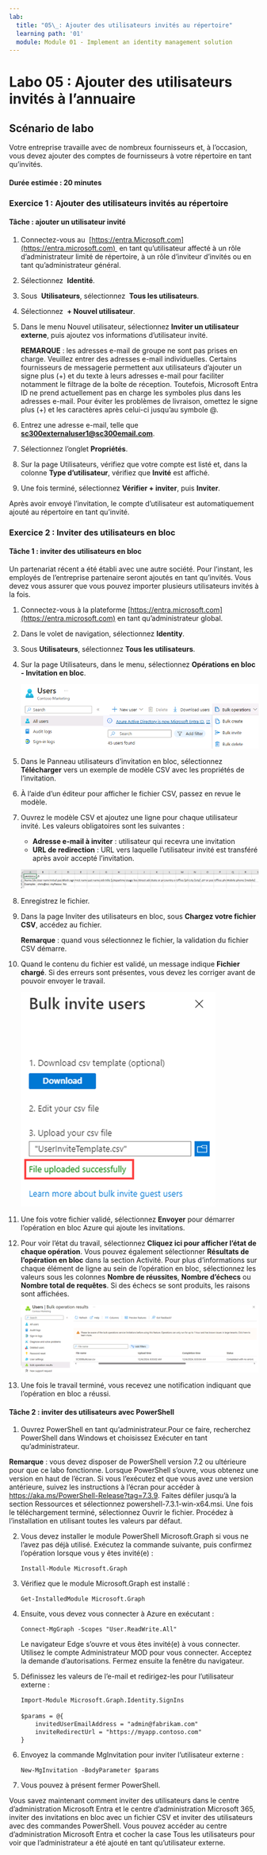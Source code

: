 ```yaml
---
lab:
  title: "05\_: Ajouter des utilisateurs invités au répertoire"
  learning path: '01'
  module: Module 01 - Implement an identity management solution
---
```


# Labo 05 : Ajouter des utilisateurs invités à l’annuaire

## Scénario de labo

Votre entreprise travaille avec de nombreux fournisseurs et, à l’occasion, vous devez ajouter des comptes de fournisseurs à votre répertoire en tant qu’invités.

#### Durée estimée : 20 minutes

### Exercice 1 : Ajouter des utilisateurs invités au répertoire

#### Tâche : ajouter un utilisateur invité

1. Connectez-vous au  [https://entra.Microsoft.com](https://entra.microsoft.com)  en tant qu’utilisateur affecté à un rôle d’administrateur limité de répertoire, à un rôle d’inviteur d’invités ou en tant qu’administrateur général.

2. Sélectionnez  **Identité**.

3. Sous  **Utilisateurs**, sélectionnez  **Tous les utilisateurs**.

4. Sélectionnez  **+ Nouvel utilisateur**.

5. Dans le menu Nouvel utilisateur, sélectionnez **Inviter un utilisateur externe**, puis ajoutez vos informations d’utilisateur invité.

    **REMARQUE** : les adresses e-mail de groupe ne sont pas prises en charge. Veuillez entrer des adresses e-mail individuelles. Certains fournisseurs de messagerie permettent aux utilisateurs d’ajouter un signe plus (+) et du texte à leurs adresses e-mail pour faciliter notamment le filtrage de la boîte de réception. Toutefois, Microsoft Entra ID ne prend actuellement pas en charge les symboles plus dans les adresses e-mail. Pour éviter les problèmes de livraison, omettez le signe plus (+) et les caractères après celui-ci jusqu’au symbole @.

6. Entrez une adresse e-mail, telle que **sc300externaluser1@sc300email.com**.

7. Sélectionnez l’onglet **Propriétés**.

8. Sur la page Utilisateurs, vérifiez que votre compte est listé et, dans la colonne **Type d’utilisateur**, vérifiez que **Invité** est affiché.

9. Une fois terminé, sélectionnez **Vérifier + inviter**, puis **Inviter**.


Après avoir envoyé l’invitation, le compte d’utilisateur est automatiquement ajouté au répertoire en tant qu’invité.


### Exercice 2 : Inviter des utilisateurs en bloc

#### Tâche 1 : inviter des utilisateurs en bloc

Un partenariat récent a été établi avec une autre société. Pour l’instant, les employés de l’entreprise partenaire seront ajoutés en tant qu’invités. Vous devez vous assurer que vous pouvez importer plusieurs utilisateurs invités à la fois.

1. Connectez-vous à la plateforme [https://entra.microsoft.com](https://entra.microsoft.com) en tant qu’administrateur global.

2. Dans le volet de navigation, sélectionnez **Identity**.

3. Sous **Utilisateurs**, sélectionnez **Tous les utilisateurs**.

4. Sur la page Utilisateurs, dans le menu, sélectionnez **Opérations en bloc - Invitation en bloc**.

     ![Capture d’écran affichant la page « Tous les utilisateurs » avec les options de menu « Opérations en bloc » et « Invitation en bloc » en surbrillance](./media/lp1-mod3-bulk-invite-option.png)

5. Dans le Panneau utilisateurs d’invitation en bloc, sélectionnez **Télécharger** vers un exemple de modèle CSV avec les propriétés de l’invitation.

6. À l’aide d’un éditeur pour afficher le fichier CSV, passez en revue le modèle.

7. Ouvrez le modèle CSV et ajoutez une ligne pour chaque utilisateur invité. Les valeurs obligatoires sont les suivantes :

    - **Adresse e-mail à inviter** : utilisateur qui recevra une invitation
    - **URL de redirection** : URL vers laquelle l’utilisateur invité est transféré après avoir accepté l’invitation.

    ![Capture d’écran affichant l’exemple de fichier CSV d’invitation en bloc](./media/lp1-mod3-template-csv.png)

8. Enregistrez le fichier.

9. Dans la page Inviter des utilisateurs en bloc, sous **Chargez votre fichier CSV**, accédez au fichier.

     **Remarque** : quand vous sélectionnez le fichier, la validation du fichier CSV démarre.

10. Quand le contenu du fichier est validé, un message indique **Fichier chargé**. Si des erreurs sont présentes, vous devez les corriger avant de pouvoir envoyer le travail.

    ![Capture d’écran affichant les utilisateurs d’invitation en bloc avec le fichier téléchargé avec succès en surbrillance](./media/lp1-mod3-bulk-invite-users-upload-csv.png)

11. Une fois votre fichier validé, sélectionnez **Envoyer** pour démarrer l’opération en bloc Azure qui ajoute les invitations.

12. Pour voir l’état du travail, sélectionnez **Cliquez ici pour afficher l’état de chaque opération**. Vous pouvez également sélectionner **Résultats de l’opération en bloc** dans la section Activité. Pour plus d’informations sur chaque élément de ligne au sein de l’opération en bloc, sélectionnez les valeurs sous les colonnes **Nombre de réussites**, **Nombre d’échecs** ou **Nombre total de requêtes**. Si des échecs se sont produits, les raisons sont affichées.

    ![Capture d’écran affichant les résultats d’une opération en bloc](./media/lp1-mod3-bulk-operations-results.png)

13. Une fois le travail terminé, vous recevez une notification indiquant que l’opération en bloc a réussi.

#### Tâche 2 : inviter des utilisateurs avec PowerShell

1. Ouvrez PowerShell en tant qu’administrateur.Pour ce faire, recherchez PowerShell dans Windows et choisissez Exécuter en tant qu’administrateur. 

**Remarque** : vous devez disposer de PowerShell version 7.2 ou ultérieure pour que ce labo fonctionne.  Lorsque PowerShell s’ouvre, vous obtenez une version en haut de l’écran. Si vous l’exécutez et que vous avez une version antérieure, suivez les instructions à l’écran pour accéder à https://aka.ms/PowerShell-Release?tag=7.3.9. Faites défiler jusqu’à la section Ressources et sélectionnez powershell-7.3.1-win-x64.msi. Une fois le téléchargement terminé, sélectionnez Ouvrir le fichier. Procédez à l’installation en utilisant toutes les valeurs par défaut.

2. Vous devez installer le module PowerShell Microsoft.Graph si vous ne l’avez pas déjà utilisé.  Exécutez la commande suivante, puis confirmez l’opération lorsque vous y êtes invité(e) :

    ```
    Install-Module Microsoft.Graph
    ```
3. Vérifiez que le module Microsoft.Graph est installé :

    ```
    Get-InstalledModule Microsoft.Graph
    ```
    

4. Ensuite, vous devez vous connecter à Azure en exécutant :  

    ```
    Connect-MgGraph -Scopes "User.ReadWrite.All"
    ``` 
    Le navigateur Edge s’ouvre et vous êtes invité(e) à vous connecter.  Utilisez le compte Administrateur MOD pour vous connecter.  Acceptez la demande d’autorisations. Fermez ensuite la fenêtre du navigateur.

5. Définissez les valeurs de l’e-mail et redirigez-les pour l’utilisateur externe :

    ```
    Import-Module Microsoft.Graph.Identity.SignIns
    
    $params = @{
        invitedUserEmailAddress = "admin@fabrikam.com"
        inviteRedirectUrl = "https://myapp.contoso.com"
    }
    ```

6. Envoyez la commande MgInvitation pour inviter l’utilisateur externe :

    ```
    New-MgInvitation -BodyParameter $params
    ```

7. Vous pouvez à présent fermer PowerShell.
    
Vous savez maintenant comment inviter des utilisateurs dans le centre d’administration Microsoft Entra et le centre d’administration Microsoft 365, inviter des invitations en bloc avec un fichier CSV et inviter des utilisateurs avec des commandes PowerShell.  Vous pouvez accéder au centre d’administration Microsoft Entra et cocher la case Tous les utilisateurs pour voir que l’administrateur a été ajouté en tant qu’utilisateur externe.
